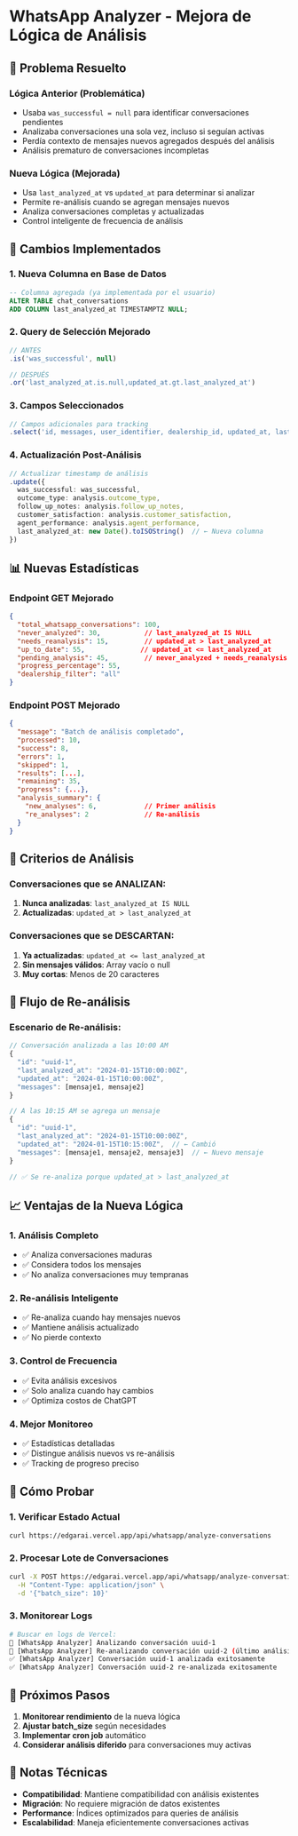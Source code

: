 # WhatsApp Analyzer - Mejora de Lógica de Análisis

## 🎯 **Problema Resuelto**

### **Lógica Anterior (Problemática)**
- Usaba `was_successful = null` para identificar conversaciones pendientes
- Analizaba conversaciones una sola vez, incluso si seguían activas
- Perdía contexto de mensajes nuevos agregados después del análisis
- Análisis prematuro de conversaciones incompletas

### **Nueva Lógica (Mejorada)**
- Usa `last_analyzed_at` vs `updated_at` para determinar si analizar
- Permite re-análisis cuando se agregan mensajes nuevos
- Analiza conversaciones completas y actualizadas
- Control inteligente de frecuencia de análisis

## 🔧 **Cambios Implementados**

### **1. Nueva Columna en Base de Datos**
```sql
-- Columna agregada (ya implementada por el usuario)
ALTER TABLE chat_conversations 
ADD COLUMN last_analyzed_at TIMESTAMPTZ NULL;
```

### **2. Query de Selección Mejorado**
```typescript
// ANTES
.is('was_successful', null)

// DESPUÉS
.or('last_analyzed_at.is.null,updated_at.gt.last_analyzed_at')
```

### **3. Campos Seleccionados**
```typescript
// Campos adicionales para tracking
.select('id, messages, user_identifier, dealership_id, updated_at, last_analyzed_at')
```

### **4. Actualización Post-Análisis**
```typescript
// Actualizar timestamp de análisis
.update({
  was_successful: was_successful,
  outcome_type: analysis.outcome_type,
  follow_up_notes: analysis.follow_up_notes,
  customer_satisfaction: analysis.customer_satisfaction,
  agent_performance: analysis.agent_performance,
  last_analyzed_at: new Date().toISOString()  // ← Nueva columna
})
```

## 📊 **Nuevas Estadísticas**

### **Endpoint GET Mejorado**
```json
{
  "total_whatsapp_conversations": 100,
  "never_analyzed": 30,           // last_analyzed_at IS NULL
  "needs_reanalysis": 15,         // updated_at > last_analyzed_at
  "up_to_date": 55,              // updated_at <= last_analyzed_at
  "pending_analysis": 45,         // never_analyzed + needs_reanalysis
  "progress_percentage": 55,
  "dealership_filter": "all"
}
```

### **Endpoint POST Mejorado**
```json
{
  "message": "Batch de análisis completado",
  "processed": 10,
  "success": 8,
  "errors": 1,
  "skipped": 1,
  "results": [...],
  "remaining": 35,
  "progress": {...},
  "analysis_summary": {
    "new_analyses": 6,            // Primer análisis
    "re_analyses": 2              // Re-análisis
  }
}
```

## 🎯 **Criterios de Análisis**

### **Conversaciones que se ANALIZAN:**
1. **Nunca analizadas**: `last_analyzed_at IS NULL`
2. **Actualizadas**: `updated_at > last_analyzed_at`

### **Conversaciones que se DESCARTAN:**
1. **Ya actualizadas**: `updated_at <= last_analyzed_at`
2. **Sin mensajes válidos**: Array vacío o null
3. **Muy cortas**: Menos de 20 caracteres

## 🔄 **Flujo de Re-análisis**

### **Escenario de Re-análisis:**
```typescript
// Conversación analizada a las 10:00 AM
{
  "id": "uuid-1",
  "last_analyzed_at": "2024-01-15T10:00:00Z",
  "updated_at": "2024-01-15T10:00:00Z",
  "messages": [mensaje1, mensaje2]
}

// A las 10:15 AM se agrega un mensaje
{
  "id": "uuid-1",
  "last_analyzed_at": "2024-01-15T10:00:00Z",
  "updated_at": "2024-01-15T10:15:00Z",  // ← Cambió
  "messages": [mensaje1, mensaje2, mensaje3]  // ← Nuevo mensaje
}

// ✅ Se re-analiza porque updated_at > last_analyzed_at
```

## 📈 **Ventajas de la Nueva Lógica**

### **1. Análisis Completo**
- ✅ Analiza conversaciones maduras
- ✅ Considera todos los mensajes
- ✅ No analiza conversaciones muy tempranas

### **2. Re-análisis Inteligente**
- ✅ Re-analiza cuando hay mensajes nuevos
- ✅ Mantiene análisis actualizado
- ✅ No pierde contexto

### **3. Control de Frecuencia**
- ✅ Evita análisis excesivos
- ✅ Solo analiza cuando hay cambios
- ✅ Optimiza costos de ChatGPT

### **4. Mejor Monitoreo**
- ✅ Estadísticas detalladas
- ✅ Distingue análisis nuevos vs re-análisis
- ✅ Tracking de progreso preciso

## 🧪 **Cómo Probar**

### **1. Verificar Estado Actual**
```bash
curl https://edgarai.vercel.app/api/whatsapp/analyze-conversations
```

### **2. Procesar Lote de Conversaciones**
```bash
curl -X POST https://edgarai.vercel.app/api/whatsapp/analyze-conversations \
  -H "Content-Type: application/json" \
  -d '{"batch_size": 10}'
```

### **3. Monitorear Logs**
```bash
# Buscar en logs de Vercel:
🔄 [WhatsApp Analyzer] Analizando conversación uuid-1
🔄 [WhatsApp Analyzer] Re-analizando conversación uuid-2 (último análisis: 2024-01-15T10:00:00Z)
✅ [WhatsApp Analyzer] Conversación uuid-1 analizada exitosamente
✅ [WhatsApp Analyzer] Conversación uuid-2 re-analizada exitosamente
```

## 🚀 **Próximos Pasos**

1. **Monitorear rendimiento** de la nueva lógica
2. **Ajustar batch_size** según necesidades
3. **Implementar cron job** automático
4. **Considerar análisis diferido** para conversaciones muy activas

## 📝 **Notas Técnicas**

- **Compatibilidad**: Mantiene compatibilidad con análisis existentes
- **Migración**: No requiere migración de datos existentes
- **Performance**: Índices optimizados para queries de análisis
- **Escalabilidad**: Maneja eficientemente conversaciones activas
